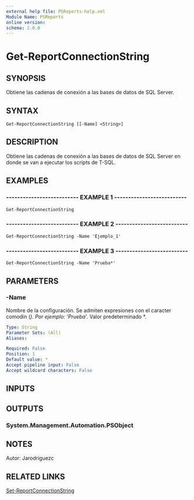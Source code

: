 ```yaml
---
external help file: PSReports-help.xml
Module Name: PSReports
online version: 
schema: 2.0.0
---
```


# Get-ReportConnectionString

## SYNOPSIS
Obtiene las cadenas de conexión a las bases de datos de SQL Server.

## SYNTAX

```
Get-ReportConnectionString [[-Name] <String>]
```

## DESCRIPTION
Obtiene las cadenas de conexión a las bases de datos de SQL Server en donde se van a ejecutar los scripts de T-SQL.

## EXAMPLES

### -------------------------- EXAMPLE 1 --------------------------
```
Get-ReportConnectionString
```

### -------------------------- EXAMPLE 2 --------------------------
```
Get-ReportConnectionString -Name 'Ejemplo_1'
```

### -------------------------- EXAMPLE 3 --------------------------
```
Get-ReportConnectionString -Name 'Prueba*'
```

## PARAMETERS

### -Name
Nombre de la configuración.
Se admiten expresiones con el caracter comodin (*).
Por ejemplo: 'Prueba*'.
Valor predeterminado *.

```yaml
Type: String
Parameter Sets: (All)
Aliases: 

Required: False
Position: 1
Default value: *
Accept pipeline input: False
Accept wildcard characters: False
```

## INPUTS

## OUTPUTS

### System.Management.Automation.PSObject

## NOTES
Autor: Jarodriguezc

## RELATED LINKS

[Set-ReportConnectionString](https://github.com/AlexRodriguez122/PSReports/blob/master/GetConfig/Get-ReportConnectionString.md)

